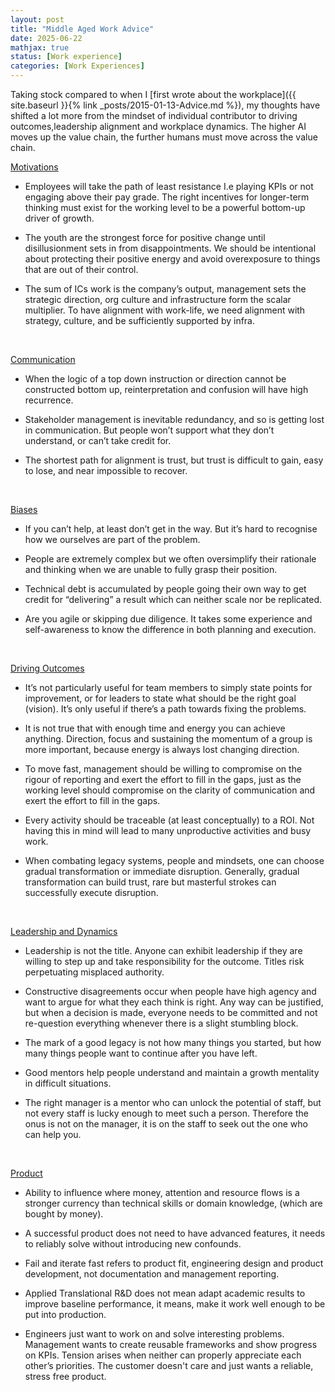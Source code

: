 ```yaml
---
layout: post
title: "Middle Aged Work Advice"
date: 2025-06-22
mathjax: true
status: [Work experience]
categories: [Work Experiences]
---
```


Taking stock compared to when I [first wrote about the workplace]({{ site.baseurl }}{% link _posts/2015-01-13-Advice.md %}), my thoughts have shifted a lot more from the mindset of individual contributor to driving outcomes,leadership alignment and workplace dynamics. The higher AI moves up the value chain, the further humans must move across the value chain. 

<u>Motivations</u>

* Employees will take the path of least resistance I.e playing KPIs or not engaging above their pay grade. The right incentives for longer-term thinking must exist for the working level to be a powerful bottom-up driver of growth.

* The youth are the strongest force for positive change until disillusionment sets in from disappointments. We should be intentional about protecting their positive energy and avoid overexposure to things that are out of their control. 

* The sum of ICs work is the company’s output, management sets the strategic direction, org culture and infrastructure form the scalar multiplier. To have alignment with work-life, we need alignment with strategy, culture, and be sufficiently supported by infra.


<br>

<u>Communication</u>

* When the logic of a top down instruction or direction cannot be constructed bottom up, reinterpretation and confusion will have high recurrence.

* Stakeholder management is inevitable redundancy, and so is getting lost in communication. But people won’t support what they don’t understand, or can’t take credit for.

* The shortest path for alignment is trust, but trust is difficult to gain, easy to lose, and near impossible to recover.

<br> 

<u>Biases</u>

* If you can’t help, at least don’t get in the way. But it’s hard to recognise how we ourselves are part of the problem.


* People are extremely complex but we often oversimplify their rationale and thinking when we are unable to fully grasp their position.

* Technical debt is accumulated by people going their own way to get credit for “delivering” a result which can neither scale nor be replicated. 


* Are you agile or skipping due diligence. It takes some experience and self-awareness to know the difference in both planning and execution. 


<br>

<u>Driving Outcomes</u>

* It’s not particularly useful for team members to simply state points for improvement, or for leaders to state what should be the right goal (vision). It’s only useful if there’s a path towards fixing the problems.

* It is not true that with enough time and energy you can achieve anything. Direction, focus and sustaining the momentum of a group is more important, because energy is always lost changing direction.

* To move fast, management should be willing to compromise on the rigour of reporting and exert the effort to fill in the gaps, just as the working level should compromise on the clarity of communication and exert the effort to fill in the gaps. 

* Every activity should be traceable (at least conceptually) to a ROI. Not having this in mind will lead to many unproductive activities and busy work.

* When combating legacy systems, people and mindsets, one can choose gradual transformation or immediate disruption. Generally, gradual transformation can build trust, rare but masterful strokes can successfully execute disruption.

<br>

<u>Leadership and Dynamics</u>

* Leadership is not the title. Anyone can exhibit leadership if they are willing to step up and take responsibility for the outcome. Titles risk perpetuating misplaced authority. 

* Constructive disagreements occur when people have high agency and want to argue for what they each think is right. Any way can be justified, but when a decision is made, everyone needs to be committed and not re-question everything whenever there is a slight stumbling block.

* The mark of a good legacy is not how many things you started, but how many things people want to continue after you have left. 

* Good mentors help people understand and maintain a growth mentality in difficult situations.

* The right manager is a mentor who can unlock the potential of staff, but not every staff is lucky enough to meet such a person. Therefore the onus is not on the manager, it is on the staff to seek out the one who can help you. 


<br>

<u>Product</u>

* Ability to influence where money, attention and resource flows is a stronger currency than technical skills or domain knowledge, (which are bought by money).

* A successful product does not need to have advanced features, it needs to reliably solve without introducing new confounds. 

* Fail and iterate fast refers to product fit, engineering design and product development, not documentation and management reporting. 

* Applied Translational R&D does not mean adapt academic results to improve baseline performance, it means, make it work well enough to be put into production.

* Engineers just want to work on and solve interesting problems. Management wants to create reusable frameworks and show progress on KPIs. Tension arises when neither can properly appreciate each other’s priorities. The customer doesn't care and just wants a reliable, stress free product. 


